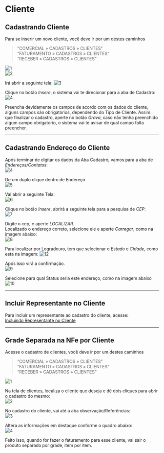 # Cliente
## Cadastrando Cliente

Para se inserir um novo cliente, você deve ir por um destes caminhos 
> “COMERCIAL » CADASTROS » CLIENTES”  
> “FATURAMENTO » CADASTROS » CLIENTES”  
> “RECEBER » CADASTROS » CLIENTES”  


![1](/img/cadastro-cliente/1.png)  
![2](/img/cadastro-cliente/2.png)  

Irá abrir a seguinte tela:
![3](/img/cadastro-cliente/3.png)  

Clique no botão *Insere*, o sistema vai te direcionar para a aba de Cadastro:
![4](/img/cadastro-cliente/4.png)  

Preencha devidamente os campos de acordo com os dados do cliente, alguns campos são obrigatórios, dependendo do Tipo de Cliente. Assim que finalizar o cadastro, aperte no botão *Grava*, caso não tenha preenchido algum campo obrigatorio, o sistema vai te avisar de qual campo falta preencher.

---

## Cadastrando Endereço do Cliente

Após terminar de digitar os dados da Aba Cadastro, vamos para a aba de *Endereços/Contatos*:  
![4](/img/cadastro-cliente/5.png)  

De um duplo clique dentro de Endereço  
![5](/img/cadastro-cliente/6.png)  

Vai abrir a seguinte Tela:  
![6](/img/cadastro-cliente/7.png)  

Clique no botão *Insere*, abrirá a seguinte tela para a pesquisa de *CEP*:  
![7](/img/cadastro-cliente/8.png)  

Digite o cep, e aperte *LOCALIZAR*.  
Localizado o endereço correto, selecione ele e aperte *Carregar*, como na imagem abaixo:  
![8](/img/cadastro-cliente/9.png) 

Para localizar por Logradouro, tem que selecionar o *Estado* e *Cidade*, como esta na imagem: 
![12](/img/cadastro-cliente/12.png) 

Após isso virá a confirmação.  
![9](/img/cadastro-cliente/10.png) 

Selecione para qual Status seria este endereço, como na imagem abaixo  
![10](/img/cadastro-cliente/11.png)  

---
## Incluir Representante no Cliente  
Para incluir um representante ao cadastro do cliente, acesse:  
[Incluindo Representante no Cliente](cadastro-representante/#incluir-representante-no-cliente)  

---

## Grade Separada na NFe por Cliente

Acesse o cadastro de clientes, você deve ir por um destes caminhos 
> “COMERCIAL » CADASTROS » CLIENTES”  
> “FATURAMENTO » CADASTROS » CLIENTES”  
> “RECEBER » CADASTROS » CLIENTES”  

![1](/img/cadastro-cliente/confgrade/1.png)  

Na tela de clientes, localiza o cliente que deseja e dê dois cliques para abrir o cadastro do mesmo:  
![2](/img/cadastro-cliente/confgrade/2.png)  

No cadastro do cliente, vai até a aba observação/Referências:  
![3](/img/cadastro-cliente/confgrade/3.png)  

Altera as informações em destaque conforme o quadro abaixo:  
![4](/img/cadastro-cliente/confgrade/4.png)  

Feito isso, quando for fazer o faturamento para esse cliente, vai sair o produto separado por grade, item por item.
